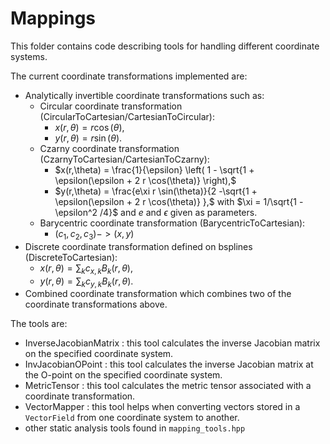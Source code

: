 # Mappings

This folder contains code describing tools for handling different coordinate systems.

The current coordinate transformations implemented are:

- Analytically invertible coordinate transformations such as:
	-  Circular coordinate transformation (CircularToCartesian/CartesianToCircular):
		-  $x(r,\theta) = r \cos(\theta),$
	 	-  $y(r,\theta) = r \sin(\theta).$
	-  Czarny coordinate transformation (CzarnyToCartesian/CartesianToCzarny):
		-  $x(r,\theta) = \frac{1}{\epsilon} \left( 1 - \sqrt{1 + \epsilon(\epsilon + 2 r \cos(\theta)} \right),$
		-  $y(r,\theta) = \frac{e\xi r \sin(\theta)}{2 -\sqrt{1 + \epsilon(\epsilon + 2 r \cos(\theta)} },$
		 with $\xi = 1/\sqrt{1 - \epsilon^2 /4}$ and $e$ and $\epsilon$ given as parameters.
    - Barycentric coordinate transformation (BarycentricToCartesian):
        -  $`(c_1, c_2, c_3) -> (x,y)`$
- Discrete coordinate transformation defined on bsplines (DiscreteToCartesian):
	-  $`x(r,\theta) = \sum_k c_{x,k} B_k(r,\theta),`$
	-  $`y(r,\theta) = \sum_k c_{y,k} B_k(r,\theta).`$
- Combined coordinate transformation which combines two of the coordinate transformations above.

The tools are:
- InverseJacobianMatrix : this tool calculates the inverse Jacobian matrix on the specified coordinate system.
- InvJacobianOPoint : this tool calculates the inverse Jacobian matrix at the O-point on the specified coordinate system.
- MetricTensor : this tool calculates the metric tensor associated with a coordinate transformation.
- VectorMapper : this tool helps when converting vectors stored in a `VectorField` from one coordinate system to another.
- other static analysis tools found in `mapping_tools.hpp`

